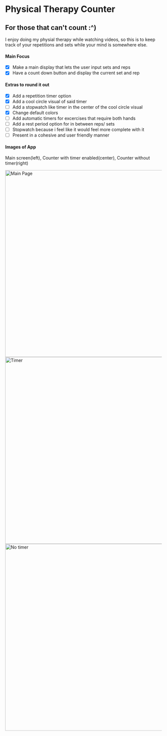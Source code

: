 # Physical Therapy Counter
## For those that can't count :^)
I enjoy doing my physial therapy while watching videos, so this is to keep track of your repetitions and sets while your mind is somewhere else.

#### Main Focus
- [x] Make a main display that lets the user input sets and reps
- [x] Have a count down button and display the current set and rep
#### Extras to round it out
- [x] Add a repetition timer option
- [x] Add a cool circle visual of said timer
- [ ] Add a stopwatch like timer in the center of the cool circle visual
- [X] Change default colors
- [ ] Add automatic timers for excercises that require both hands
- [ ] Add a rest period option for in between reps/ sets
- [ ] Stopwatch  because i feel like it would feel more complete with it
- [ ] Present in a cohesive and user friendly manner

#### Images of App
Main screen(left), Counter with timer enabled(center), Counter without timer(right)
<p align="left">
  <img src="https://i.imgur.com/B5HVpV8.jpg" height="600" title="Main Page">
  <img src="https://i.imgur.com/8wJxttF.jpg" height="600" title="Timer">
  <img src="https://i.imgur.com/AUsWIFG.jpg" height="600" title="No timer">
</p>
